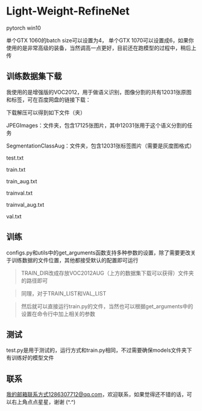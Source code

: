 # Light-Weight-RefineNet
pytorch win10

单个GTX 1060的batch size可以设置为4， 单个GTX 1070可以设置成6，如果你使用的是非常高级的装备，当然调高一点更好，目前还在跑模型的过程中，稍后上传

## 训练数据集下载
我使用的是增强版的VOC2012，用于做语义识别，图像分割的共有12031张原图和标签，可在百度网盘的链接下载：

下载解压可以得到如下文件（夹）

JPEGImages：文件夹，包含17125张图片，其中12031张用于这个语义分割的任务

SegmentationClassAug：文件夹，包含12031张标签图片（需要是灰度图格式）

test.txt

train.txt

train_aug.txt

trainval.txt

trainval_aug.txt

val.txt

## 训练
configs.py和utils中的get_arguments函数支持多种参数的设置，除了需要更改关于训练数据的文件位置，其他都接受默认的配置即可运行

>TRAIN_DIR改成存放VOC2012AUG（上方的数据集下载可以获得）文件夹的路径即可

>同理，对于TRAIN_LIST和VAL_LIST

>然后就可以直接运行train.py的文件，当然也可以根据get_arguments中的设置在命令行中加上相关的参数

## 测试
test.py是用于测试的，运行方式和train.py相同，不过需要确保models文件夹下有训练好的模型文件

## 联系
我的邮箱联系方式1286307712@qq.com，欢迎联系，如果觉得还不错的话，可以右上角点点星星，谢谢 (^.^)
